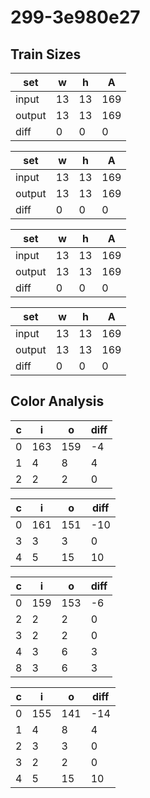 # 299-3e980e27
## Train Sizes

|set|w|h|A|
|---|---|---|---|
|input|13|13|169|
|output|13|13|169|
|diff|0|0|0|


|set|w|h|A|
|---|---|---|---|
|input|13|13|169|
|output|13|13|169|
|diff|0|0|0|


|set|w|h|A|
|---|---|---|---|
|input|13|13|169|
|output|13|13|169|
|diff|0|0|0|


|set|w|h|A|
|---|---|---|---|
|input|13|13|169|
|output|13|13|169|
|diff|0|0|0|


## Color Analysis

|c|i|o|diff|
|---|---|---|---|
|0|163|159|-4|
|1|4|8|4|
|2|2|2|0|


|c|i|o|diff|
|---|---|---|---|
|0|161|151|-10|
|3|3|3|0|
|4|5|15|10|


|c|i|o|diff|
|---|---|---|---|
|0|159|153|-6|
|2|2|2|0|
|3|2|2|0|
|4|3|6|3|
|8|3|6|3|


|c|i|o|diff|
|---|---|---|---|
|0|155|141|-14|
|1|4|8|4|
|2|3|3|0|
|3|2|2|0|
|4|5|15|10|

